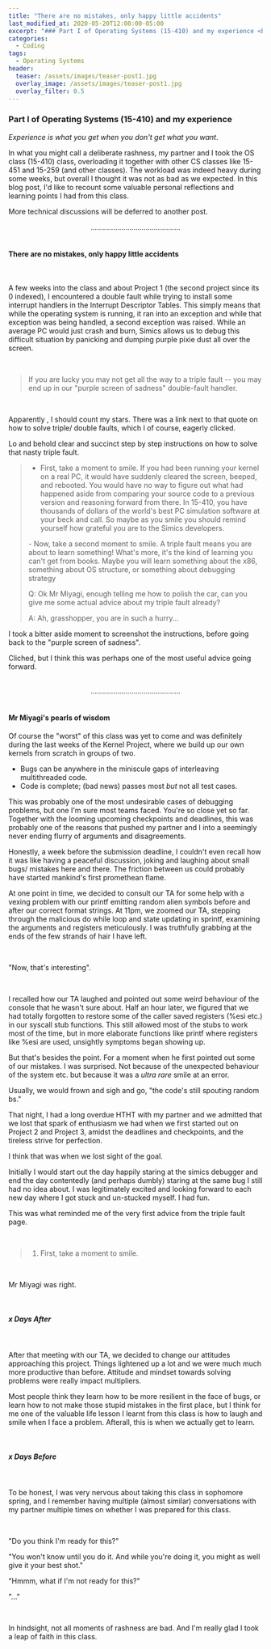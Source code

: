 ```yaml
---
title: "There are no mistakes, only happy little accidents"
last_modified_at: 2020-05-20T12:00:00-05:00
excerpt: "### Part I of Operating Systems (15-410) and my experience <br> <br> <br>"
categories:
  - Coding
tags:
  - Operating Systems
header:
  teaser: /assets/images/teaser-post1.jpg
  overlay_image: /assets/images/teaser-post1.jpg
  overlay_filter: 0.5
---
```


### Part I of Operating Systems (15-410) and my experience

*Experience is what you get when you don't get what you want*.
<br>

In what you might call a deliberate rashness, my partner and I took the OS class (15-410) class, overloading it together with other CS classes like 15-451 and 15-259 (and other classes). The workload was indeed heavy during some weeks, but overall I thought it was not as bad as we expected. In this blog post, I'd like to recount some valuable personal reflections and learning points I had from this class.

More technical discussions will be deferred to another post.

<center>............................................</center>


<br>

#### There are no mistakes, only happy little accidents

<br>

A few weeks into the class and about Project 1 (the second project since its 0 indexed), I encountered a double fault while trying to install some interrupt handlers in the Interrupt Descriptor Tables. This simply means that while the operating system is running, it ran into an exception and while that exception was being handled, a second exception was raised. While an average PC would just crash and burn, Simics allows us to debug this difficult situation by panicking and dumping purple pixie dust all over the screen.


<br/>

> If you are lucky you may not get all the way to a triple fault -- you may end up in our "purple screen of sadness" double-fault handler. 

<br>


Apparently , I should count my stars. There was a link next to that quote on how to solve triple/ double faults, which I of course, eagerly clicked. 

Lo and behold clear and succinct step by step instructions on how to solve that nasty triple fault.


>- First, take a moment to smile. If you had been running your kernel on a real PC, it would have suddenly cleared the screen, beeped, and rebooted. You would have no way to figure out what had happened aside from comparing your source code to a previous version and reasoning forward from there. In 15-410, you have thousands of dollars of the world's best PC simulation software at your beck and call. So maybe as you smile you should remind yourself how grateful you are to the Simics developers. 
> <p></p> 
>-  Now, take a second moment to smile. A triple fault means you are about to learn something! What's more, it's the kind of learning you can't get from books. Maybe you will learn something about the x86, something about OS structure, or something about debugging strategy 
> <p></p> 
>Q: Ok Mr Miyagi, enough telling me how to polish the car, can you give me some actual advice about my triple fault already?
> <p></p>
>A: Ah, grasshopper, you are in such a hurry...
><br>

I took a bitter aside moment to screenshot the instructions, before going back to the "purple screen of sadness". 

Cliched, but I think this was perhaps one of the most useful advice going forward.


<br>

<center>............................................</center>

<br>

#### Mr Miyagi's pearls of wisdom

Of course the "worst" of this class was yet to come and was definitely during the last weeks of the Kernel Project, where we build up our own kernels from scratch in groups of two. 

- Bugs can be anywhere in the miniscule gaps of interleaving multithreaded code.
- Code is complete; (bad news) passes most *but* not all test cases. 

This was probably one of the most undesirable cases of debugging problems, but one I'm sure most teams faced. You're so close yet so far. Together with the looming upcoming checkpoints and deadlines, this was probably one of the reasons that pushed my partner and I into a seemingly never ending flurry of arguments and disagreements. 

Honestly, a week before the submission deadline, I couldn't even recall how it was like having a peaceful discussion, joking and laughing about small bugs/ mistakes here and there. The friction between us could probably have started mankind's first promethean flame. 

At one point in time, we decided to consult our TA for some help with a vexing problem with our printf emitting random alien symbols before and after our correct format strings. At 11pm, we zoomed our TA, stepping through the malicious do while loop and state updating in sprintf, examining the arguments and registers meticulously. I was truthfully grabbing at the ends of the few strands of hair I have left.


<br>

"Now, that's interesting".

<br>


I recalled how our TA laughed and pointed out some weird behaviour of the console that he wasn't sure about. Half an hour later, we figured that we had totally forgotten to restore some of the caller saved registers (%esi etc.) in our syscall stub functions.  This still allowed most of the stubs to work most of the time, but in more elaborate functions like printf where registers like %esi are used, unsightly symptoms began showing up.

But that's besides the point. For a moment when he first pointed out some of our mistakes. I was surprised. Not because of the unexpected behaviour of the system etc. but because it was a *ultra rare* smile at an error.  

Usually, we would frown and sigh and go,  "the code's still spouting random bs."

That night, I had a long overdue HTHT with my partner and we admitted that we lost that spark of enthusiasm we had when we first started out on Project 2 and Project 3, amidst the deadlines and checkpoints, and the tireless strive for perfection. 

I think that was when we lost sight of the goal. 

Initially I would start out the day happily staring at the simics debugger and end the day contentedly (and perhaps dumbly) staring at the same bug I still had no idea about. I was legitimately excited and looking forward to each new day where I got stuck and un-stucked myself. I had fun. 


This was what reminded me of the very first advice from the triple fault page.

<br>

>1. First, take a moment to smile.

<br>

Mr Miyagi was right.

<br>

##### x Days After
<br>

After that meeting with our TA, we decided to change our attitudes approaching this project. Things lightened up a lot and we were much much more productive than before. Attitude and mindset towards solving problems were really impact multipliers. 

Most people think they learn how to be more resilient in the face of bugs, or learn how to not make those stupid mistakes in the first place, but I think for me one of the valuable life lesson I learnt from this class is how to laugh and smile when I face a problem. Afterall, this is when we actually get to learn. 

<br>

##### x Days Before 
<br>

To be honest, I was very nervous about taking this class in sophomore spring, and I remember having multiple (almost similar) conversations with my partner multiple times on whether I was prepared for this class.

<br>

"Do you think I'm ready for this?"

"You won't know until you do it. And while you're doing it, you might as well give it your best shot."

"Hmmm, what if I'm not ready for this?"

"..."

<br> 

In hindsight, not all moments of rashness are bad. And I'm really glad I took a leap of faith in this class. 

<br>
